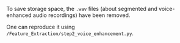 To save storage space, the `.wav` files (about segmented and voice-enhanced audio recordings) have been removed.

One can reproduce it using `/Feature_Extraction/step2_voice_enhancement.py`.
